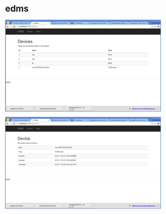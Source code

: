 edms
====

![Screenshot 1](https://github.com/fclairamb/edms/blob/master/quick-look/sc1.png?raw=true)

![Screenshot 2](https://github.com/fclairamb/edms/blob/master/quick-look/sc2.png?raw=true)
